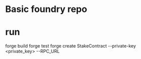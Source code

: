 # Basic foundry repo 


# run 
forge build
forge test 
forge create StakeContract --private-key <private_key> --RPC_URL <rpc-url>